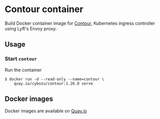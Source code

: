 Contour container
=================

Build Docker container image for [Contour][], Kubernetes ingress controller using Lyft's Envoy proxy.

Usage
-----

### Start `contour`

Run the container

```console
$ docker run -d --read-only --name=contour \
    quay.io/cybozu/contour:1.26.0 serve
```

[Contour]: https://github.com/heptio/contour

Docker images
-------------

Docker images are available on [Quay.io](https://quay.io/repository/cybozu/contour)
